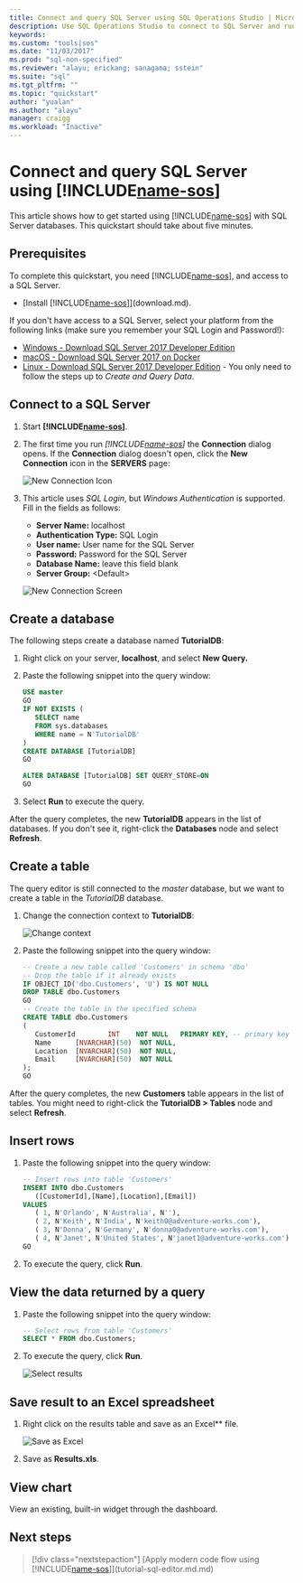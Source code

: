 ```yaml
---
title: Connect and query SQL Server using SQL Operations Studio | Microsoft Docs
description: Use SQL Operations Studio to connect to SQL Server and run a query
keywords:
ms.custom: "tools|sos"
ms.date: "11/03/2017"
ms.prod: "sql-non-specified"
ms.reviewer: "alayu; erickang; sanagama; sstein"
ms.suite: "sql"
ms.tgt_pltfrm: ""
ms.topic: "quickstart"
author: "yualan"
ms.author: "alayu"
manager: craigg
ms.workload: "Inactive"
---
```


# Connect and query SQL Server using [!INCLUDE[name-sos](../includes/name-sos-short.md)]
This article shows how to get started using [!INCLUDE[name-sos](../includes/name-sos-short.md)] with SQL Server databases.  This quickstart should take about five minutes.

## Prerequisites

To complete this quickstart, you need [!INCLUDE[name-sos](../includes/name-sos-short.md)], and access to a SQL Server.

- [Install [!INCLUDE[name-sos](../includes/name-sos-short.md)]](download.md).

If you don't have access to a SQL Server, select your platform from the following links (make sure you remember your SQL Login and Password!):
- [Windows - Download SQL Server 2017 Developer Edition](https://www.microsoft.com/en-us/sql-server/sql-server-downloads)
- [macOS - Download SQL Server 2017 on Docker](https://docs.microsoft.com/en-us/sql/linux/quickstart-install-connect-docker)
- [Linux - Download SQL Server 2017 Developer Edition](https://docs.microsoft.com/en-us/sql/linux/sql-server-linux-overview#install) - You only need to follow the steps up to *Create and Query Data*.


## Connect to a SQL Server

   
1. Start **[!INCLUDE[name-sos](../includes/name-sos-short.md)]**.
1. The first time you run *[!INCLUDE[name-sos](../includes/name-sos-short.md)]* the **Connection** dialog opens. If the **Connection** dialog doesn't open, click the **New Connection** icon in the **SERVERS** page:
   
   ![New Connection Icon](media/get-started-sql-server/new-connection-icon.png)

1. This article uses *SQL Login*, but *Windows Authentication* is supported. Fill in the fields as follows:
 
    - **Server Name:** localhost
    - **Authentication Type:** SQL Login  
    - **User name:** User name for the SQL Server  
    - **Password:** Password for the SQL Server  
    - **Database Name:** leave this field blank 
    - **Server Group:** \<Default\>  

   ![New Connection Screen](media/get-started-sql-server/new-connection-screen.png)



## Create a database

The following steps create a database named **TutorialDB**:

1. Right click on your server, **localhost**, and select **New Query.**
1. Paste the following snippet into the query window: 

   ```sql
   USE master
   GO
   IF NOT EXISTS (
      SELECT name
      FROM sys.databases
      WHERE name = N'TutorialDB'
   )
   CREATE DATABASE [TutorialDB]
   GO

   ALTER DATABASE [TutorialDB] SET QUERY_STORE=ON
   GO
   ```
1. Select **Run** to execute the query.

After the query completes, the new **TutorialDB** appears in the list of databases. If you don't see it, right-click the **Databases** node and select **Refresh**.


## Create a table

The query editor is still connected to the *master* database, but we want to create a table in the *TutorialDB* database. 

1. Change the connection context to **TutorialDB**:

   ![Change context](media/get-started-sql-database/change-context.png)



1. Paste the following snippet into the query window:

   ```sql
   -- Create a new table called 'Customers' in schema 'dbo'
   -- Drop the table if it already exists
   IF OBJECT_ID('dbo.Customers', 'U') IS NOT NULL
   DROP TABLE dbo.Customers
   GO
   -- Create the table in the specified schema
   CREATE TABLE dbo.Customers
   (
      CustomerId        INT    NOT NULL   PRIMARY KEY, -- primary key column
      Name      [NVARCHAR](50)  NOT NULL,
      Location  [NVARCHAR](50)  NOT NULL,
      Email     [NVARCHAR](50)  NOT NULL
   );
   GO
   ```

After the query completes, the new **Customers** table appears in the list of tables. You might need to right-click the **TutorialDB > Tables** node and select **Refresh**.

## Insert rows

1. Paste the following snippet into the query window:
   ```sql
   -- Insert rows into table 'Customers'
   INSERT INTO dbo.Customers
      ([CustomerId],[Name],[Location],[Email])
   VALUES
      ( 1, N'Orlando', N'Australia', N''),
      ( 2, N'Keith', N'India', N'keith0@adventure-works.com'),
      ( 3, N'Donna', N'Germany', N'donna0@adventure-works.com'),
      ( 4, N'Janet', N'United States', N'janet1@adventure-works.com')
   GO
   ```

1. To execute the query, click **Run**.


## View the data returned by a query
1. Paste the following snippet into the query window:

   ```sql
   -- Select rows from table 'Customers'
   SELECT * FROM dbo.Customers;
   ```

1. To execute the query, click **Run**.

   ![Select results](media/get-started-sql-server/select-results.png)

## Save result to an Excel spreadsheet
1. Right click on the results table and save as an Excel** file. 

   ![Save as Excel](media/get-started-sql-server/save-as-excel.png)

2. Save as **Results.xls**.

## View chart
View an existing, built-in widget through the dashboard.

## Next steps
> [!div class="nextstepaction"]
> [Apply modern code flow using [!INCLUDE[name-sos](../includes/name-sos-short.md)]](tutorial-sql-editor.md.md)


